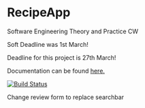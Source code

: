 # RecipeApp
Software Engineering Theory and Practice CW

Soft Deadline was 1st March!

Deadline for this project is 27th March!

Documentation can be found [here.](https://up885000.github.io/out/index.html)

[![Build Status](https://travis-ci.com/up885000/up885000.github.io.svg?branch=master)](https://travis-ci.com/up885000/up885000.github.io)


Change review form to replace searchbar
